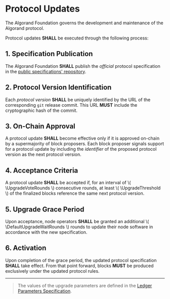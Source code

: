 $$
\newcommand \DefaultUpgradeWaitRounds {\delta_x}
\newcommand \UpgradeThreshold {\tau}
\newcommand \UpgradeVoteRounds {\delta_d}
$$

# Protocol Updates

The Algorand Foundation governs the development and maintenance of the Algorand protocol.

Protocol updates **SHALL** be executed through the following process:

## 1. Specification Publication

The Algorand Foundation **SHALL** publish the _official_ protocol specification in
the [public specifications' repository](https://github.com/algorandfoundation/specs).

## 2. Protocol Version Identification

Each _protocol version_ **SHALL** be uniquely identified by the URL of the corresponding
`git` release commit. This URL **MUST** include the cryptographic hash of the commit.

## 3. On-Chain Approval

A protocol update **SHALL** become effective only if it is approved on-chain by a
supermajority of block proposers. Each block proposer signals support for a protocol
update by including the _identifier_ of the proposed protocol version as the next
protocol version.

## 4. Acceptance Criteria

A protocol update **SHALL** be accepted if, for an interval of \\( \UpgradeVoteRounds \\)
consecutive rounds, at least \\( \UpgradeThreshold \\) of the finalized blocks reference
the same next protocol version.

## 5. Upgrade Grace Period

Upon acceptance, node operators **SHALL** be granted an additional \\( \DefaultUpgradeWaitRounds \\)
rounds to update their node software in accordance with the new specification.

## 6. Activation

Upon completion of the grace period, the updated protocol specification **SHALL**
take effect. From that point forward, blocks **MUST** be produced exclusively under
the updated protocol rules.

---

> The values of the upgrade parameters are defined in the [Ledger Parameters Specification](./ledger/ledger-parameters.md#protocol-upgrade).
